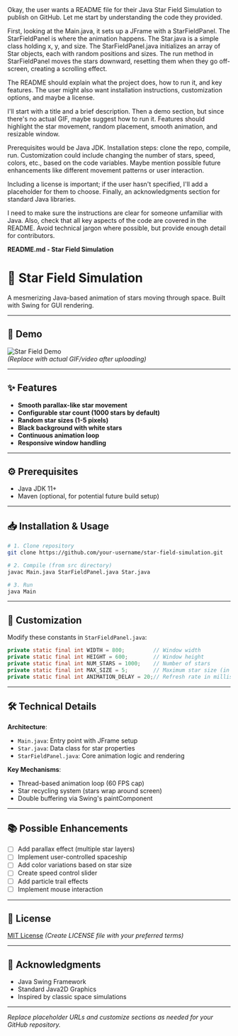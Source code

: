 <think>
Okay, the user wants a README file for their Java Star Field Simulation to publish on GitHub. Let me start by understanding the code they provided.

First, looking at the Main.java, it sets up a JFrame with a StarFieldPanel. The StarFieldPanel is where the animation happens. The Star.java is a simple class holding x, y, and size. The StarFieldPanel.java initializes an array of Star objects, each with random positions and sizes. The run method in StarFieldPanel moves the stars downward, resetting them when they go off-screen, creating a scrolling effect.

The README should explain what the project does, how to run it, and key features. The user might also want installation instructions, customization options, and maybe a license.

I'll start with a title and a brief description. Then a demo section, but since there's no actual GIF, maybe suggest how to run it. Features should highlight the star movement, random placement, smooth animation, and resizable window.

Prerequisites would be Java JDK. Installation steps: clone the repo, compile, run. Customization could include changing the number of stars, speed, colors, etc., based on the code variables. Maybe mention possible future enhancements like different movement patterns or user interaction.

Including a license is important; if the user hasn't specified, I'll add a placeholder for them to choose. Finally, an acknowledgments section for standard Java libraries.

I need to make sure the instructions are clear for someone unfamiliar with Java. Also, check that all key aspects of the code are covered in the README. Avoid technical jargon where possible, but provide enough detail for contributors.
</think>

**README.md - Star Field Simulation**

# 🌌 Star Field Simulation  
A mesmerizing Java-based animation of stars moving through space. Built with Swing for GUI rendering.

---

## 🚀 Demo  
![Star Field Demo](https://via.placeholder.com/800x600/000000/FFFFFF?text=Star+Field+Simulation)  
*(Replace with actual GIF/video after uploading)*

---

## ✨ Features  
- **Smooth parallax-like star movement**  
- **Configurable star count (1000 stars by default)**  
- **Random star sizes (1-5 pixels)**  
- **Black background with white stars**  
- **Continuous animation loop**  
- **Responsive window handling**

---

## ⚙️ Prerequisites  
- Java JDK 11+  
- Maven (optional, for potential future build setup)

---

## 📥 Installation & Usage  
```bash
# 1. Clone repository
git clone https://github.com/your-username/star-field-simulation.git

# 2. Compile (from src directory)
javac Main.java StarFieldPanel.java Star.java

# 3. Run
java Main
```

---

## 🔧 Customization  
Modify these constants in `StarFieldPanel.java`:
```java
private static final int WIDTH = 800;         // Window width
private static final int HEIGHT = 600;        // Window height
private static final int NUM_STARS = 1000;    // Number of stars
private static final int MAX_SIZE = 5;        // Maximum star size (in paintComponent)
private static final int ANIMATION_DELAY = 20;// Refresh rate in milliseconds
```

---

## 🛠️ Technical Details  
**Architecture**:
- `Main.java`: Entry point with JFrame setup
- `Star.java`: Data class for star properties
- `StarFieldPanel.java`: Core animation logic and rendering

**Key Mechanisms**:
- Thread-based animation loop (60 FPS cap)
- Star recycling system (stars wrap around screen)
- Double buffering via Swing's paintComponent

---

## 📚 Possible Enhancements  
- [ ] Add parallax effect (multiple star layers)  
- [ ] Implement user-controlled spaceship  
- [ ] Add color variations based on star size  
- [ ] Create speed control slider  
- [ ] Add particle trail effects  
- [ ] Implement mouse interaction

---

## 📜 License  
[MIT License](LICENSE) *(Create LICENSE file with your preferred terms)*

---

## 🙏 Acknowledgments  
- Java Swing Framework  
- Standard Java2D Graphics  
- Inspired by classic space simulations

---

*Replace placeholder URLs and customize sections as needed for your GitHub repository.*
